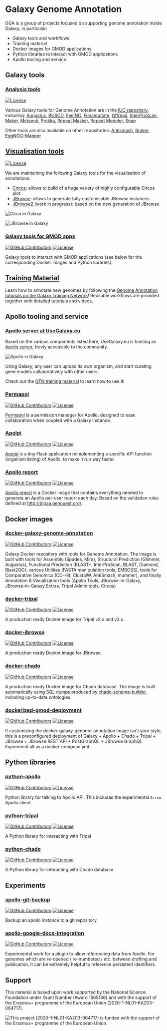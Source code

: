 <style type="text/css">
header h1 {
	display:none;
}
</style>
<script>
((window.gitter = {}).chat = {}).options = {
    room: 'galaxy-genome-annotation/Lobby'
};
</script>
<script src="https://sidecar.gitter.im/dist/sidecar.v1.js" async defer></script>

# Galaxy Genome Annotation

GGA is a group of projects focused on supporting genome annotation inside Galaxy, in particular:

- Galaxy tools and workflows
- Training material
- Docker images for GMOD applications
- Python libraries to interact with GMOD applications
- Apollo tooling and service

## Galaxy tools

### [Analysis tools](https://github.com/galaxyproject/tools-iuc)

[![License](https://img.shields.io/github/license/galaxy-genome-annotation/galaxy-tools.svg)](https://github.com/galaxyproject/tools-iuc/blob/master/LICENSE)

Various Galaxy tools for Genome Annotation are in the [IUC repository](https://github.com/galaxyproject/tools-iuc), including: [Augustus](https://github.com/galaxyproject/tools-iuc/tree/master/tools/augustus), [BUSCO](https://github.com/galaxyproject/tools-iuc/tree/master/tools/busco), [FeelNC](https://github.com/galaxyproject/tools-iuc/tree/master/tools/feelnc), [Funannotate](https://github.com/galaxyproject/tools-iuc/tree/master/tools/funannotate), [Gffread](https://github.com/galaxyproject/tools-iuc/tree/master/tools/gffread), [InterProScan](https://github.com/galaxyproject/tools-iuc/tree/master/tools/interproscan), [Maker](https://github.com/galaxyproject/tools-iuc/tree/master/tools/maker), [Metaeuk](https://github.com/galaxyproject/tools-iuc/tree/master/tools/metaeuk), [Prokka](https://github.com/galaxyproject/tools-iuc/tree/master/tools/prokka), [Repeat Masker](https://github.com/galaxyproject/tools-iuc/tree/master/tools/repeatmasker), [Repeat Modeler](https://github.com/galaxyproject/tools-iuc/tree/master/tools/repeatmodeler), [Snap](https://github.com/galaxyproject/tools-iuc/tree/master/tools/snap)

Other tools are also available on other repositories: [Antismash](https://github.com/bgruening/galaxytools/tree/master/tools/antismash), [Braker](https://github.com/genouest/galaxy-tools/tree/master/tools/braker), [EggNOG-Mapper](https://github.com/galaxyproteomics/tools-galaxyp/tree/master/tools/eggnog_mapper)

## [Visualisation tools](https://github.com/galaxyproject/tools-iuc)

[![License](https://img.shields.io/github/license/galaxy-genome-annotation/galaxy-tools.svg)](https://github.com/galaxyproject/tools-iuc/blob/master/LICENSE)

We are maintaining the following Galaxy tools for the visualisation of annotations:

- [Circos](https://github.com/galaxyproject/tools-iuc/tree/master/tools/circos): allows to build of a huge variety of highly configurable Circos plot.
- [JBrowse](https://github.com/galaxyproject/tools-iuc/tree/master/tools/jbrowse): allows to generate fully customisable JBrowse instances.
- [JBrowse2](https://github.com/galaxyproject/tools-iuc/pull/3997) (work in progress): based on the new generation of JBrowse.

![Circo in Galaxy](circos-sample-panel.png)

![JBrowse in Galaxy](jbrowse.png)

### [Galaxy tools for GMOD apps](https://github.com/galaxy-genome-annotation/galaxy-tools)

[![GitHub Contributors](https://img.shields.io/github/contributors/galaxy-genome-annotation/galaxy-tools.svg)](https://github.com/galaxy-genome-annotation/galaxy-tools/graphs/contributors)
[![License](https://img.shields.io/github/license/galaxy-genome-annotation/galaxy-tools.svg)](https://github.com/galaxy-genome-annotation/galaxy-tools/blob/master/LICENSE)

Galaxy tools to interact with GMOD applications (see below for the corresponding Docker images and Python libraries).

## [Training Material](https://training.galaxyproject.org/training-material/topics/genome-annotation/)

Learn how to annotate new genomes by following the [Genome Annotation tutorials on the Galaxy Training Network](https://training.galaxyproject.org/training-material/topics/genome-annotation/)! Reusable workflows are provided together with detailed tutorials and videos.

## Apollo tooling and service

### [Apollo server at UseGalaxy.eu](https://usegalaxy.eu/apollo/)

Based on the various components listed here, UseGalaxy.eu is hosting an [Apollo server](https://usegalaxy.eu/apollo/), freely accessible to the community.

![Apollo in Galaxy](apollo.png)

Using Galaxy, any user can upload its own organism, and start curating gene models collaboratively with other users.

Check out the [GTN training material](https://training.galaxyproject.org/training-material/topics/genome-annotation/tutorials/apollo/tutorial.html) to learn how to use it!

### [Permapol](https://github.com/genouest/permapol/)

[![GitHub Contributors](https://img.shields.io/github/contributors/genouest/permapol.svg)](https://github.com/genouest/permapol/graphs/contributors)
[![License](https://img.shields.io/github/license/genouest/permapol.svg)](https://github.com/genouest/permapol/blob/master/LICENSE)

[Permapol](https://github.com/genouest/permapol/) is a permission manager for Apollo, designed to ease collaboration when coupled with a Galaxy instance.

### [Apolpi](https://github.com/galaxy-genome-annotation/apolpi/)

[![GitHub Contributors](https://img.shields.io/github/contributors/galaxy-genome-annotation/apolpi.svg)](https://github.com/galaxy-genome-annotation/apolpi/graphs/contributors)
[![License](https://img.shields.io/github/license/galaxy-genome-annotation/apolpi.svg)](https://github.com/galaxy-genome-annotation/apolpi/blob/master/LICENSE)

[Apolpi](https://github.com/galaxy-genome-annotation/apolpi/) is a tiny Flask application reimplementing a specific API function (organism listing) of Apollo, to make it run way faster.

### [Apollo report](https://github.com/abretaud/docker-apollo-report)

[![GitHub Contributors](https://img.shields.io/github/contributors/galaxy-genome-annotation/apolpi.svg)](https://github.com/abretaud/docker-apollo-report/graphs/contributors)
[![License](https://img.shields.io/github/license/galaxy-genome-annotation/apolpi.svg)](https://github.com/abretaud/docker-apollo-report/blob/master/LICENSE)

[Apollo report](https://github.com/abretaud/docker-apollo-report/) is a Docker image that contains everything needed to generate an Apollo per-user report each day. Based on the validation rules defined at http://bipaa.genouest.org/.

## Docker images

### [docker-galaxy-genome-annotation](https://github.com/galaxy-genome-annotation/docker-galaxy-genome-annotation)

[![GitHub Contributors](https://img.shields.io/github/contributors/galaxy-genome-annotation/docker-galaxy-genome-annotation.svg)](https://github.com/galaxy-genome-annotation/docker-galaxy-genome-annotation/graphs/contributors)
[![License](https://img.shields.io/github/license/galaxy-genome-annotation/docker-galaxy-genome-annotation.svg)](https://github.com/galaxy-genome-annotation/docker-galaxy-genome-annotation/blob/master/LICENSE)

Galaxy Docker repository with tools for Genome Annotation. The image is built with tools for Assembly (Spades, Mira), Structural Prediction (Glimmer, Augustus), Functional Prediction (BLAST+, InterProScan, BLAST, Diamond, Blast2GO), various Utilities (FASTA manipulation tools, EMBOSS), tools for Comparative Genomics (CD-Hit, ClustalW, AntiSmash, mummer), and finally Annotation & Visualization tools (Apollo Tools, JBrowse-in-Galaxy, JBrowse-in-Galaxy Extras, Tripal Admin tools, Circos)

### [docker-tripal](https://github.com/galaxy-genome-annotation/docker-tripal)

[![GitHub Contributors](https://img.shields.io/github/contributors/galaxy-genome-annotation/docker-tripal.svg)](https://github.com/galaxy-genome-annotation/docker-tripal/graphs/contributors)
[![License](https://img.shields.io/github/license/galaxy-genome-annotation/docker-tripal.svg)](https://github.com/galaxy-genome-annotation/docker-tripal/blob/master/LICENSE)

A production ready Docker image for Tripal v2.x and v3.x.

### [docker-jbrowse](https://github.com/galaxy-genome-annotation/docker-jbrowse)

[![GitHub Contributors](https://img.shields.io/github/contributors/galaxy-genome-annotation/docker-jbrowse.svg)](https://github.com/galaxy-genome-annotation/docker-jbrowse/graphs/contributors)
[![License](https://img.shields.io/github/license/galaxy-genome-annotation/docker-jbrowse.svg)](https://github.com/galaxy-genome-annotation/docker-jbrowse/blob/master/LICENSE)

A production ready Docker image for JBrowse.

### [docker-chado](https://github.com/galaxy-genome-annotation/docker-chado)

[![GitHub Contributors](https://img.shields.io/github/contributors/galaxy-genome-annotation/docker-chado.svg)](https://github.com/galaxy-genome-annotation/docker-chado/graphs/contributors)
[![License](https://img.shields.io/github/license/galaxy-genome-annotation/docker-chado.svg)](https://github.com/galaxy-genome-annotation/docker-chado/blob/master/LICENSE)

A production ready Docker image for Chado database. The image is built automatically using SQL dumps produced by [chado-schema-builder](https://github.com/erasche/chado-schema-builder/), including up-to-date ontologies.

### [dockerized-gmod-deployment](https://github.com/galaxy-genome-annotation/dockerized-gmod-deployment)

[![GitHub Contributors](https://img.shields.io/github/contributors/galaxy-genome-annotation/dockerized-gmod-deployment.svg)](https://github.com/galaxy-genome-annotation/dockerized-gmod-deployment/graphs/contributors)
[![License](https://img.shields.io/github/license/galaxy-genome-annotation/dockerized-gmod-deployment.svg)](https://github.com/galaxy-genome-annotation/dockerized-gmod-deployment/blob/master/LICENSE)

If customizing the docker-galaxy-genome-annotation image isn't your style, this is a preconfigured deployment of Galaxy + Apollo + Chado + Tripal + JBrowse + JBrowse REST API + PostGraphQL + JBrowse GraphQL Experiment all as a docker-compose.yml

## Python libraries

### [python-apollo](https://github.com/galaxy-genome-annotation/python-apollo)

[![GitHub Contributors](https://img.shields.io/github/contributors/galaxy-genome-annotation/python-apollo.svg)](https://github.com/galaxy-genome-annotation/python-apollo/graphs/contributors)
[![License](https://img.shields.io/github/license/galaxy-genome-annotation/python-apollo.svg)](https://github.com/galaxy-genome-annotation/python-apollo/blob/master/LICENSE)

Python library for talking to Apollo API. This includes the experimental `Arrow` Apollo client.

### [python-tripal](https://github.com/galaxy-genome-annotation/python-tripal)

[![GitHub Contributors](https://img.shields.io/github/contributors/galaxy-genome-annotation/python-tripal.svg)](https://github.com/galaxy-genome-annotation/python-tripal/graphs/contributors)
[![License](https://img.shields.io/github/license/galaxy-genome-annotation/python-tripal.svg)](https://github.com/galaxy-genome-annotation/python-tripal/blob/master/LICENSE)

A Python library for interacting with Tripal

### [python-chado](https://github.com/galaxy-genome-annotation/python-chado)

[![GitHub Contributors](https://img.shields.io/github/contributors/galaxy-genome-annotation/python-chado.svg)](https://github.com/galaxy-genome-annotation/python-chado/graphs/contributors)
[![License](https://img.shields.io/github/license/galaxy-genome-annotation/python-chado.svg)](https://github.com/galaxy-genome-annotation/python-chado/blob/master/LICENSE)

A Python library for interacting with Chado database

## Experiments

### [apollo-git-backup](https://github.com/galaxy-genome-annotation/apollo-git-backup)

[![GitHub Contributors](https://img.shields.io/github/contributors/galaxy-genome-annotation/apollo-git-backup.svg)](https://github.com/galaxy-genome-annotation/apollo-git-backup/graphs/contributors)
[![License](https://img.shields.io/github/license/galaxy-genome-annotation/apollo-git-backup.svg)](https://github.com/galaxy-genome-annotation/apollo-git-backup/blob/master/LICENSE)

Backup an apollo instance to a git repository

### [apollo-google-docs-integration](https://github.com/galaxy-genome-annotation/apollo-google-docs-integration)

[![GitHub Contributors](https://img.shields.io/github/contributors/galaxy-genome-annotation/apollo-google-docs-integration.svg)](https://github.com/galaxy-genome-annotation/apollo-google-docs-integration/graphs/contributors)
[![License](https://img.shields.io/github/license/galaxy-genome-annotation/apollo-google-docs-integration.svg)](https://github.com/galaxy-genome-annotation/apollo-google-docs-integration/blob/master/LICENSE)

Experimental work for a plugin to allow referencing data from Apollo. For genomes which are re-opened / re-numbered / etc. between drafting and publication, it can be extremely helpful to reference persistent identifiers.


## Support

This material is based upon work supported by the National Science Foundation under Grant Number (Award 1565146) and with the support of the Erasmus+ programme of the European Union (2020-1-NL01-KA203-064717).

![This project (2020-1-NL01-KA203-064717) is funded with the support of the Erasmus+ programme of the European Union.](logosbeneficaireserasmusright_en.jpg)
